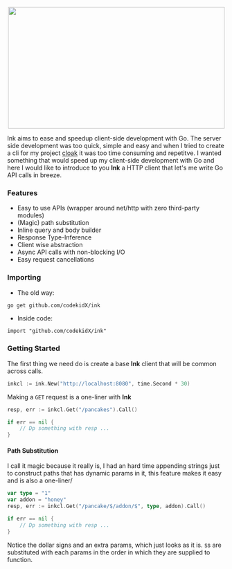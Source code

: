 <p align="center">
    <img src="https://i.imgur.com/WzoCr7D.png" width="500" height="281">
</p>

Ink aims to ease and speedup client-side development with Go. The server side development was too quick, simple and easy and when I tried to create a cli for my project [cloak](https://github.com/codekidX/cloak) it was too time consuming and repetitve. I wanted something that would speed up my client-side development with Go and here I would like to introduce to you **Ink** a HTTP client that let's me write Go API calls in breeze.

### Features

- Easy to use APIs (wrapper around net/http with zero third-party modules)
- (Magic) path substitution
- Inline query and body builder
- Response Type-Inference
- Client wise abstraction
- Async API calls with non-blocking I/O
- Easy request cancellations


### Importing

- The old way:

```sh
go get github.com/codekidX/ink
```

- Inside code:

```
import "github.com/codekidX/ink"
```

### Getting Started

The first thing we need do is create a base **Ink** client that will be common across calls.

```go
inkcl := ink.New("http://localhost:8080", time.Second * 30)
```

Making a `GET` request is a one-liner with **Ink**

```go
resp, err := inkcl.Get("/pancakes").Call()

if err == nil {
    // Dp something with resp ...
}
```

#### Path Substitution

I call it magic because it really is, I had an hard time appending strings just to construct paths that has dynamic params in it, this feature makes it easy and is also a one-liner/

```go
var type = "1"
var addon = "honey"
resp, err := inkcl.Get("/pancake/$/addon/$", type, addon).Call()

if err == nil {
    // Dp something with resp ...
}
```

Notice the dollar signs and an extra params, which just looks as it is. `$`s are substituted with each params in the order in which they are supplied to function.